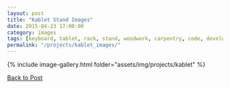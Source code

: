 ```yaml
---
layout: post
title: "Kablet Stand Images"
date: 2015-04-23 17:00:00
category: images
tags: [keyboard, tablet, rack, stand, woodwork, carpentry, code, development, SSH]
permalink: "/projects/kablet_images/"
---
```




 {% include image-gallery.html folder="assets/img/projects/kablet" %}

  <a href="/projects/kablet/">Back to Post</a>


